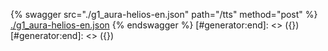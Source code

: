 [#generator:start]: <> ({ "template": "openapi" })
[#generator:start]: <> ({ "template": "openapi" })
{% swagger src="./g1_aura-helios-en.json" path="/tts" method="post" %}
[./g1_aura-helios-en.json](./g1_aura-helios-en.json)
{% endswagger %}
[#generator:end]: <> ({})
[#generator:end]: <> ({})